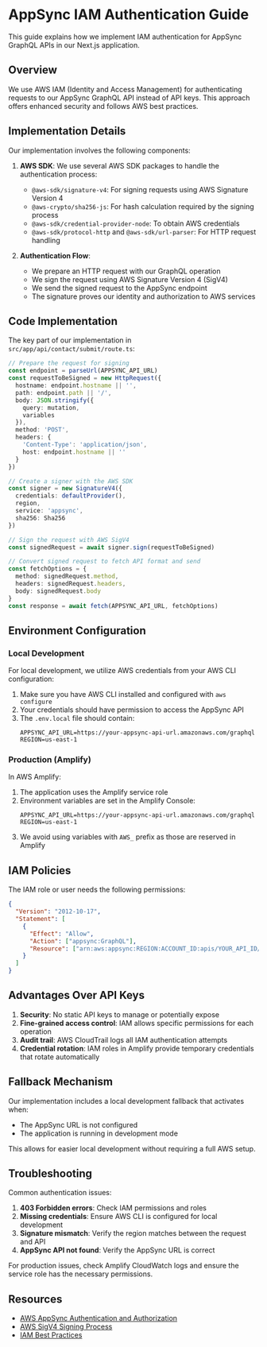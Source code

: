 # AppSync IAM Authentication Guide

This guide explains how we implement IAM authentication for AppSync GraphQL APIs in our Next.js application.

## Overview

We use AWS IAM (Identity and Access Management) for authenticating requests to our AppSync GraphQL API instead of API keys. This approach offers enhanced security and follows AWS best practices.

## Implementation Details

Our implementation involves the following components:

1. **AWS SDK**: We use several AWS SDK packages to handle the authentication process:

   - `@aws-sdk/signature-v4`: For signing requests using AWS Signature Version 4
   - `@aws-crypto/sha256-js`: For hash calculation required by the signing process
   - `@aws-sdk/credential-provider-node`: To obtain AWS credentials
   - `@aws-sdk/protocol-http` and `@aws-sdk/url-parser`: For HTTP request handling

2. **Authentication Flow**:
   - We prepare an HTTP request with our GraphQL operation
   - We sign the request using AWS Signature Version 4 (SigV4)
   - We send the signed request to the AppSync endpoint
   - The signature proves our identity and authorization to AWS services

## Code Implementation

The key part of our implementation in `src/app/api/contact/submit/route.ts`:

```typescript
// Prepare the request for signing
const endpoint = parseUrl(APPSYNC_API_URL)
const requestToBeSigned = new HttpRequest({
  hostname: endpoint.hostname || '',
  path: endpoint.path || '/',
  body: JSON.stringify({
    query: mutation,
    variables
  }),
  method: 'POST',
  headers: {
    'Content-Type': 'application/json',
    host: endpoint.hostname || ''
  }
})

// Create a signer with the AWS SDK
const signer = new SignatureV4({
  credentials: defaultProvider(),
  region,
  service: 'appsync',
  sha256: Sha256
})

// Sign the request with AWS SigV4
const signedRequest = await signer.sign(requestToBeSigned)

// Convert signed request to fetch API format and send
const fetchOptions = {
  method: signedRequest.method,
  headers: signedRequest.headers,
  body: signedRequest.body
}
const response = await fetch(APPSYNC_API_URL, fetchOptions)
```

## Environment Configuration

### Local Development

For local development, we utilize AWS credentials from your AWS CLI configuration:

1. Make sure you have AWS CLI installed and configured with `aws configure`
2. Your credentials should have permission to access the AppSync API
3. The `.env.local` file should contain:
   ```
   APPSYNC_API_URL=https://your-appsync-api-url.amazonaws.com/graphql
   REGION=us-east-1
   ```

### Production (Amplify)

In AWS Amplify:

1. The application uses the Amplify service role
2. Environment variables are set in the Amplify Console:
   ```
   APPSYNC_API_URL=https://your-appsync-api-url.amazonaws.com/graphql
   REGION=us-east-1
   ```
3. We avoid using variables with `AWS_` prefix as those are reserved in Amplify

## IAM Policies

The IAM role or user needs the following permissions:

```json
{
  "Version": "2012-10-17",
  "Statement": [
    {
      "Effect": "Allow",
      "Action": ["appsync:GraphQL"],
      "Resource": ["arn:aws:appsync:REGION:ACCOUNT_ID:apis/YOUR_API_ID/*"]
    }
  ]
}
```

## Advantages Over API Keys

1. **Security**: No static API keys to manage or potentially expose
2. **Fine-grained access control**: IAM allows specific permissions for each operation
3. **Audit trail**: AWS CloudTrail logs all IAM authentication attempts
4. **Credential rotation**: IAM roles in Amplify provide temporary credentials that rotate automatically

## Fallback Mechanism

Our implementation includes a local development fallback that activates when:

- The AppSync URL is not configured
- The application is running in development mode

This allows for easier local development without requiring a full AWS setup.

## Troubleshooting

Common authentication issues:

1. **403 Forbidden errors**: Check IAM permissions and roles
2. **Missing credentials**: Ensure AWS CLI is configured for local development
3. **Signature mismatch**: Verify the region matches between the request and API
4. **AppSync API not found**: Verify the AppSync URL is correct

For production issues, check Amplify CloudWatch logs and ensure the service role has the necessary permissions.

## Resources

- [AWS AppSync Authentication and Authorization](https://docs.aws.amazon.com/appsync/latest/devguide/security.html)
- [AWS SigV4 Signing Process](https://docs.aws.amazon.com/general/latest/gr/signature-version-4.html)
- [IAM Best Practices](https://docs.aws.amazon.com/IAM/latest/UserGuide/best-practices.html)

